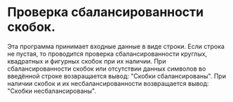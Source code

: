 # Проверка сбалансированности скобок.
Эта программа принимает входные данные в виде строки. Если строка не пустая, то проводится проверка сбалансированности круглых, квадратных и фигурных скобок при их наличии. При сбалансированности скобок или отсутствии данных символов во введённой строке возвращается вывод: "Скобки сбалансированы". При наличии скобок и их несбалансированности возвращается вывод: "Скобки несбалансированы".
